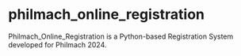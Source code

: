 # philmach_online_registration
 Philmach_Online_Registration is a Python-based Registration System developed for Philmach 2024.
